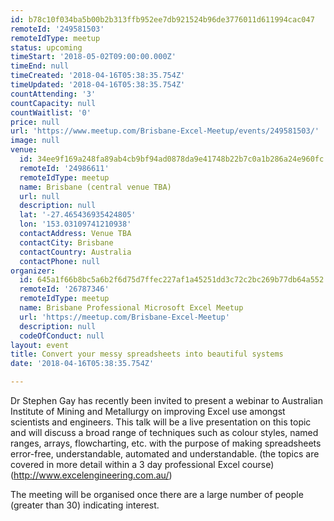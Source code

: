```yaml
---
id: b78c10f034ba5b00b2b313ffb952ee7db921524b96de3776011d611994cac047
remoteId: '249581503'
remoteIdType: meetup
status: upcoming
timeStart: '2018-05-02T09:00:00.000Z'
timeEnd: null
timeCreated: '2018-04-16T05:38:35.754Z'
timeUpdated: '2018-04-16T05:38:35.754Z'
countAttending: '3'
countCapacity: null
countWaitlist: '0'
price: null
url: 'https://www.meetup.com/Brisbane-Excel-Meetup/events/249581503/'
image: null
venue:
  id: 34ee9f169a248fa89ab4cb9bf94ad0878da9e41748b22b7c0a1b286a24e960fc
  remoteId: '24986611'
  remoteIdType: meetup
  name: Brisbane (central venue TBA)
  url: null
  description: null
  lat: '-27.465436935424805'
  lon: '153.03109741210938'
  contactAddress: Venue TBA
  contactCity: Brisbane
  contactCountry: Australia
  contactPhone: null
organizer:
  id: 645a1f66b8bc5a6b2f6d75d7ffec227af1a45251dd3c72c2bc269b77db64a552
  remoteId: '26787346'
  remoteIdType: meetup
  name: Brisbane Professional Microsoft Excel Meetup
  url: 'https://meetup.com/Brisbane-Excel-Meetup'
  description: null
  codeOfConduct: null
layout: event
title: Convert your messy spreadsheets into beautiful systems
date: '2018-04-16T05:38:35.754Z'

---
```

<p>Dr Stephen Gay has recently been invited to present a webinar to Australian Institute of Mining and Metallurgy on improving Excel use amongst scientists and engineers. This talk will be a live presentation on this topic and will discuss a broad range of techniques such as colour styles, named ranges, arrays, flowcharting, etc. with the purpose of making spreadsheets error-free, understandable, automated and understandable. (the topics are covered in more detail within a 3 day professional Excel course) (<a href="http://www.excelengineering.com.au/" class="linkified">http://www.excelengineering.com.au/</a>)</p> <p>The meeting will be organised once there are a large number of people (greater than 30) indicating interest.</p>
